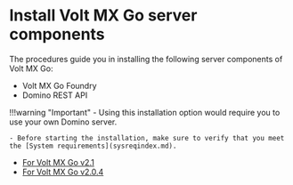 # Install Volt MX Go server components

The procedures guide you in installing the following server components of Volt MX Go:

- Volt MX Go Foundry
- Domino REST API

!!!warning "Important"
    - Using this installation option would require you to use your own Domino server.
    
    - Before starting the installation, make sure to verify that you meet the [System requirements](sysreqindex.md).

- [For Volt MX Go v2.1](installdrapi.md)
- [For Volt MX Go v2.0.4](nativeinstallers.md)

<!--
- [Install Domino REST API](installdrapi.md)
- [Install Volt MX Go Foundry](nativeinstallers.md)
-->